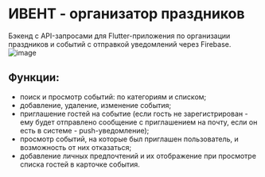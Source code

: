 # ИВЕНТ - организатор праздников

Бэкенд с API-запросами для Flutter-приложения по организации праздников и событий с отправкой уведомлений через Firebase.
![image](https://user-images.githubusercontent.com/74534204/164030024-ced8d08f-983e-470f-a874-f0a0a1ac5176.png)

## Функции:
   - поиск и просмотр событий: по категориям и списком;
   - добавление, удаление, изменение события;
   - приглашение гостей на событие (если гость не зарегистрирован - ему будет отправлено сообщение с приглашением на почту, если он есть в системе - push-уведомление);
   - просмотр событий, на которые был приглашен пользователь, и возможность от них отказаться;
   - добавление личных предпочтений и их отображение при просмотре списка гостей в карточке события.

